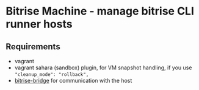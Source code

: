 # Bitrise Machine - manage bitrise CLI runner hosts

## Requirements

* vagrant
* vagrant sahara (sandbox) plugin, for VM snapshot handling, if you use `"cleanup_mode": "rollback",`
* [bitrise-bridge](https://github.com/bitrise-io/bitrise-bridge) for communication with the host
